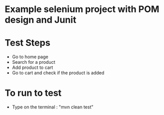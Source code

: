 # Example selenium project with POM design and Junit

# Test Steps
* Go to home page
* Search for a product
* Add product to cart
* Go to cart and check if the product is added
# To run to test
* Type on the terminal :
    "mvn clean test"
 
